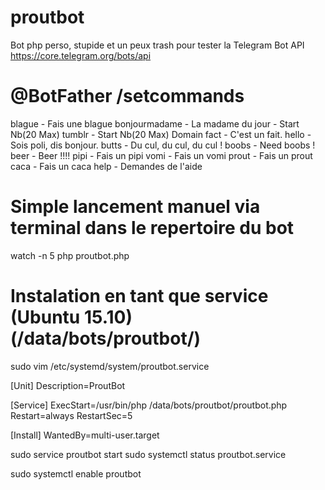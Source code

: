 # proutbot
Bot php perso, stupide et un peux trash pour tester la Telegram Bot API
https://core.telegram.org/bots/api

# @BotFather /setcommands
blague - Fais une blague
bonjourmadame - La madame du jour - Start Nb(20 Max)
tumblr - Start Nb(20 Max) Domain
fact - C'est un fait.
hello - Sois poli, dis bonjour.
butts - Du cul, du cul, du cul !
boobs - Need boobs !
beer - Beer !!!!
pipi - Fais un pipi
vomi - Fais un vomi
prout - Fais un prout
caca - Fais un caca
help - Demandes de l'aide

# Simple lancement manuel via terminal dans le repertoire du bot
watch -n 5 php proutbot.php

# Instalation en tant que service (Ubuntu 15.10) (/data/bots/proutbot/)
sudo vim /etc/systemd/system/proutbot.service

[Unit]
Description=ProutBot

[Service]
ExecStart=/usr/bin/php /data/bots/proutbot/proutbot.php
Restart=always
RestartSec=5

[Install]
WantedBy=multi-user.target


sudo service proutbot start
sudo systemctl status proutbot.service

sudo systemctl enable proutbot
